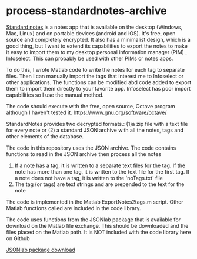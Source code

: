 # process-standardnotes-archive

[Standard notes](https://standardnotes.org/ "Standard Notes") is a notes app that is available on the desktop (Windows, Mac, Linux) and on portable devices (android and iOS).  It's free, open source and completely encrypted.  It also has a minimalist design, which is a good thing, but I want to extend its capabilities to export the notes to make it easy to import them to my desktop personal information manager (PIM) , Infoselect.  This can probably be used with other PIMs or notes apps.

To do this, I wrote Matlab code to write the notes for each tag to separate files. Then I can manually import the tags that interest me to Infoselect or other applications. The functions can be modified abd code added to export them to import them directly to your favorite app. Infoselect has poor import capabilities so I use the manual method.

The code should execute with the free, open source, Octave program although I haven't tested it.
https://www.gnu.org/software/octave/

StandardNotes provides two decrypted formats.: (1)a zip file with a text file for every note or (2) a standard JSON archive with all the notes, tags and other elements of the database.

The code in this repository uses the JSON archive. The code contains functions to read in the JSON archive then process all the notes
1. If a note has a tag, it is written to a separate text files for the tag. If the note has more than one tag, it is written to the text file for the first tag. If a note does not have a tag, it is written to the 'noTags.txt' file
2. The tag (or tags) are text strings and are prepended to the text for the note

The code is implemented in the Matlab ExportNotes2tags.m script. Other Matlab functions called are included in the code library.

The code uses functions from the JSONlab package that is available for download on the Matlab file exchange. This should be downloaded and the files placed on the Matlab path. It is NOT included with the code library here on Github

[JSONlab package download](https://www.mathworks.com/matlabcentral/fileexchange/33381-jsonlab-a-toolbox-to-encode-decode-json-files "JSONlab download")
